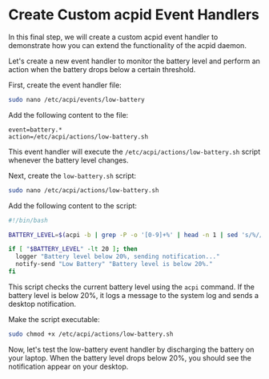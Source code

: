 # Create Custom acpid Event Handlers

In this final step, we will create a custom acpid event handler to demonstrate how you can extend the functionality of the acpid daemon.

Let's create a new event handler to monitor the battery level and perform an action when the battery drops below a certain threshold.

First, create the event handler file:

```bash
sudo nano /etc/acpi/events/low-battery
```

Add the following content to the file:

```
event=battery.*
action=/etc/acpi/actions/low-battery.sh
```

This event handler will execute the `/etc/acpi/actions/low-battery.sh` script whenever the battery level changes.

Next, create the `low-battery.sh` script:

```bash
sudo nano /etc/acpi/actions/low-battery.sh
```

Add the following content to the script:

```bash
#!/bin/bash

BATTERY_LEVEL=$(acpi -b | grep -P -o '[0-9]+%' | head -n 1 | sed 's/%//')

if [ "$BATTERY_LEVEL" -lt 20 ]; then
  logger "Battery level below 20%, sending notification..."
  notify-send "Low Battery" "Battery level is below 20%."
fi
```

This script checks the current battery level using the `acpi` command. If the battery level is below 20%, it logs a message to the system log and sends a desktop notification.

Make the script executable:

```bash
sudo chmod +x /etc/acpi/actions/low-battery.sh
```

Now, let's test the low-battery event handler by discharging the battery on your laptop. When the battery level drops below 20%, you should see the notification appear on your desktop.
